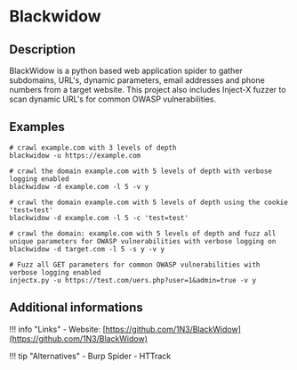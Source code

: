# Blackwidow

## Description
BlackWidow is a python based web application spider to gather subdomains, URL's, dynamic parameters, email addresses and phone numbers from a target website. 
This project also includes Inject-X fuzzer to scan dynamic URL's for common OWASP vulnerabilities.

## Examples
``` shell
# crawl example.com with 3 levels of depth
blackwidow -u https://example.com

# crawl the domain example.com with 5 levels of depth with verbose logging enabled
blackwidow -d example.com -l 5 -v y

# crawl the domain example.com with 5 levels of depth using the cookie 'test=test'
blackwidow -d example.com -l 5 -c 'test=test'

# crawl the domain: example.com with 5 levels of depth and fuzz all unique parameters for OWASP vulnerabilities with verbose logging on
blackwidow -d target.com -l 5 -s y -v y

# Fuzz all GET parameters for common OWASP vulnerabilities with verbose logging enabled
injectx.py -u https://test.com/uers.php?user=1&admin=true -v y
```

## Additional informations
!!! info "Links"
    - Website: [https://github.com/1N3/BlackWidow](https://github.com/1N3/BlackWidow)

!!! tip "Alternatives"
    - Burp Spider 
    - HTTrack

